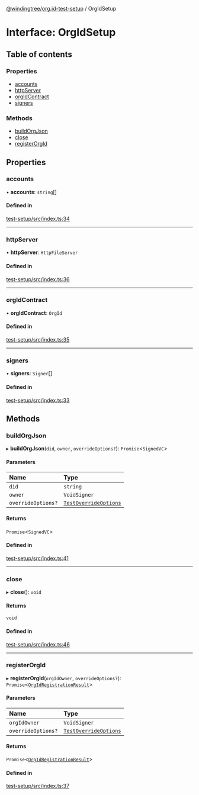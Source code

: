 [@windingtree/org.id-test-setup](../README.md) / OrgIdSetup

# Interface: OrgIdSetup

## Table of contents

### Properties

- [accounts](OrgIdSetup.md#accounts)
- [httpServer](OrgIdSetup.md#httpserver)
- [orgIdContract](OrgIdSetup.md#orgidcontract)
- [signers](OrgIdSetup.md#signers)

### Methods

- [buildOrgJson](OrgIdSetup.md#buildorgjson)
- [close](OrgIdSetup.md#close)
- [registerOrgId](OrgIdSetup.md#registerorgid)

## Properties

### accounts

• **accounts**: `string`[]

#### Defined in

[test-setup/src/index.ts:34](https://github.com/windingtree/org.id-sdk/blob/ec1768d/packages/test-setup/src/index.ts#L34)

___

### httpServer

• **httpServer**: `HttpFileServer`

#### Defined in

[test-setup/src/index.ts:36](https://github.com/windingtree/org.id-sdk/blob/ec1768d/packages/test-setup/src/index.ts#L36)

___

### orgIdContract

• **orgIdContract**: `OrgId`

#### Defined in

[test-setup/src/index.ts:35](https://github.com/windingtree/org.id-sdk/blob/ec1768d/packages/test-setup/src/index.ts#L35)

___

### signers

• **signers**: `Signer`[]

#### Defined in

[test-setup/src/index.ts:33](https://github.com/windingtree/org.id-sdk/blob/ec1768d/packages/test-setup/src/index.ts#L33)

## Methods

### buildOrgJson

▸ **buildOrgJson**(`did`, `owner`, `overrideOptions?`): `Promise`<`SignedVC`\>

#### Parameters

| Name | Type |
| :------ | :------ |
| `did` | `string` |
| `owner` | `VoidSigner` |
| `overrideOptions?` | [`TestOverrideOptions`](TestOverrideOptions.md) |

#### Returns

`Promise`<`SignedVC`\>

#### Defined in

[test-setup/src/index.ts:41](https://github.com/windingtree/org.id-sdk/blob/ec1768d/packages/test-setup/src/index.ts#L41)

___

### close

▸ **close**(): `void`

#### Returns

`void`

#### Defined in

[test-setup/src/index.ts:46](https://github.com/windingtree/org.id-sdk/blob/ec1768d/packages/test-setup/src/index.ts#L46)

___

### registerOrgId

▸ **registerOrgId**(`orgIdOwner`, `overrideOptions?`): `Promise`<[`OrgIdRegistrationResult`](../README.md#orgidregistrationresult)\>

#### Parameters

| Name | Type |
| :------ | :------ |
| `orgIdOwner` | `VoidSigner` |
| `overrideOptions?` | [`TestOverrideOptions`](TestOverrideOptions.md) |

#### Returns

`Promise`<[`OrgIdRegistrationResult`](../README.md#orgidregistrationresult)\>

#### Defined in

[test-setup/src/index.ts:37](https://github.com/windingtree/org.id-sdk/blob/ec1768d/packages/test-setup/src/index.ts#L37)
